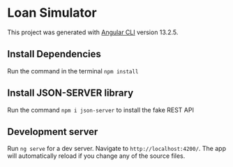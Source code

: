 # Loan Simulator

This project was generated with [Angular CLI](https://github.com/angular/angular-cli) version 13.2.5.

## Install Dependencies

Run the command in the terminal `npm install`

## Install JSON-SERVER library

Run the command `npm i json-server` to install the fake REST API

## Development server

Run `ng serve` for a dev server. Navigate to `http://localhost:4200/`. The app will automatically reload if you change any of the source files.
